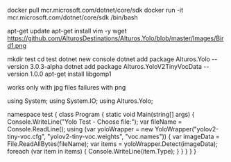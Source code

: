 docker pull mcr.microsoft.com/dotnet/core/sdk
docker run -it mcr.microsoft.com/dotnet/core/sdk /bin/bash

apt-get update
apt-get install vim -y
wget https://github.com/AlturosDestinations/Alturos.Yolo/blob/master/Images/Bird1.png

mkdir test
cd test
dotnet new console
dotnet add package Alturos.Yolo --version 3.0.3-alpha
dotnet add package Alturos.YoloV2TinyVocData --version 1.0.0
apt-get install libgomp1



works only with jpg files failures with png

using System;
using System.IO;
using Alturos.Yolo;

namespace test
{
    class Program
    {
        static void Main(string[] args)
        {
            Console.WriteLine("Yolo Test - Choose file:");
            var fileName = Console.ReadLine();
            using (var yoloWrapper = new YoloWrapper("yolov2-tiny-voc.cfg", "yolov2-tiny-voc.weights", "voc.names"))
            {
                var imageData = File.ReadAllBytes(fileName);
                var items = yoloWrapper.Detect(imageData);
                foreach (var item in items)
                {
                    Console.WriteLine(item.Type);
                }
            }
        }
    }
}
